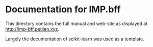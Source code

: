 # Documentation for IMP.bff

This directory contains the full manual and web-site as displayed at
http://imp-bff.peulen.xyz.

Largely the documentation of scikit-learn was used as a template.
